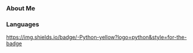 ### About Me



### Languages

https://img.shields.io/badge/-Python-yellow?logo=python&style=for-the-badge
